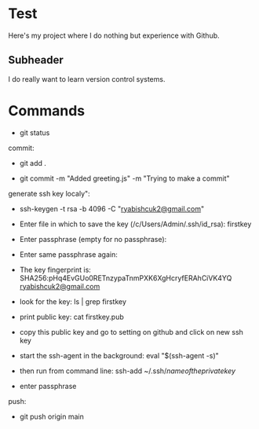 # Test

Here's my project where I do nothing but experience with Github. 

## Subheader
 
I do really want to learn version control systems.

# Commands 

- git status 

commit:

- git add .

- git commit -m "Added greeting.js" -m "Trying to make a commit"

generate ssh key localy":

- ssh-keygen -t rsa -b 4096 -C "ryabishcuk2@gmail.com"
- Enter file in which to save the key (/c/Users/Admin/.ssh/id_rsa): firstkey
- Enter passphrase (empty for no passphrase): 
- Enter same passphrase again:
- The key fingerprint is:
  SHA256:pHq4EvGUo0RETnzypaTnmPXK6XgHcryfERAhCiVK4YQ ryabishcuk2@gmail.com

- look for the key: 
  ls | grep firstkey
- print public key:
  cat firstkey.pub

- copy this public key and go to setting on github and click on new ssh key
    
- start the ssh-agent in the background: eval "$(ssh-agent -s)"

- then run from command line: ssh-add ~/.ssh/*nameoftheprivatekey*       
- enter passphrase

push: 

- git push origin main

